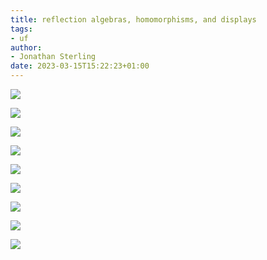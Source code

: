 ```yaml
---
title: reflection algebras, homomorphisms, and displays
tags:
- uf
author:
- Jonathan Sterling
date: 2023-03-15T15:22:23+01:00
---
```



![](jms-003O)

![](jms-003P)

![](jms-0043)

![](jms-003X)

![](jms-003Y)

![](jms-003Q)

![](jms-003R)

![](jms-003S)

![](jms-003T)
